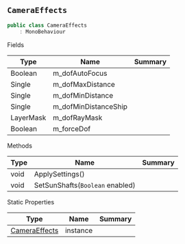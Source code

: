 ## `CameraEffects`

```csharp
public class CameraEffects
    : MonoBehaviour

```

Fields

| Type | Name | Summary | 
| --- | --- | --- | 
| Boolean | m_dofAutoFocus |  | 
| Single | m_dofMaxDistance |  | 
| Single | m_dofMinDistance |  | 
| Single | m_dofMinDistanceShip |  | 
| LayerMask | m_dofRayMask |  | 
| Boolean | m_forceDof |  | 


Methods

| Type | Name | Summary | 
| --- | --- | --- | 
| void | ApplySettings() |  | 
| void | SetSunShafts(`Boolean` enabled) |  | 


Static Properties

| Type | Name | Summary | 
| --- | --- | --- | 
| [CameraEffects](./CameraEffects.md) | instance |  | 


